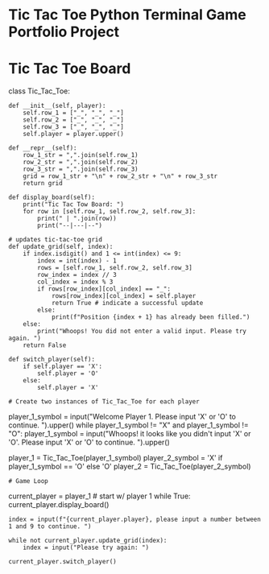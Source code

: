 # Tic Tac Toe Python Terminal Game Portfolio Project

# Tic Tac Toe Board
class Tic_Tac_Toe:

    def __init__(self, player):
        self.row_1 = ["_", "_", "_"]
        self.row_2 = ["_", "_", "_"]
        self.row_3 = ["_", "_", "_"]  
        self.player = player.upper()

    def __repr__(self):
        row_1_str = ",".join(self.row_1)
        row_2_str = ",".join(self.row_2)
        row_3_str = ",".join(self.row_3)
        grid = row_1_str + "\n" + row_2_str + "\n" + row_3_str
        return grid
    
    def display_board(self):
        print("Tic Tac Tow Board: ")
        for row in [self.row_1, self.row_2, self.row_3]:
            print(" | ".join(row))
            print("--|---|--")

    # updates tic-tac-toe grid
    def update_grid(self, index):
        if index.isdigit() and 1 <= int(index) <= 9:
            index = int(index) - 1
            rows = [self.row_1, self.row_2, self.row_3]
            row_index = index // 3
            col_index = index % 3
            if rows[row_index][col_index] == "_":
                rows[row_index][col_index] = self.player
                return True # indicate a successful update
            else:
                print(f"Position {index + 1} has already been filled.")
        else:
            print("Whoops! You did not enter a valid input. Please try again. ")
        return False

    def switch_player(self):
        if self.player == 'X':
            self.player = 'O'
        else:
            self.player = 'X'

    # Create two instances of Tic_Tac_Toe for each player
player_1_symbol = input("Welcome Player 1. Please input 'X' or 'O' to continue. ").upper()
while player_1_symbol != "X" and player_1_symbol != "O":
    player_1_symbol = input("Whoops! it looks like you didn't input 'X' or 'O'. Please input 'X' or 'O' to continue. ").upper()

player_1 = Tic_Tac_Toe(player_1_symbol)
player_2_symbol = 'X' if player_1_symbol == 'O' else 'O'
player_2 = Tic_Tac_Toe(player_2_symbol)

    # Game Loop
current_player = player_1 # start w/ player 1
while True:
    current_player.display_board()

    index = input(f"{current_player.player}, please input a number between 1 and 9 to continue. ")

    while not current_player.update_grid(index):
        index = input("Please try again: ")
    
    current_player.switch_player()
